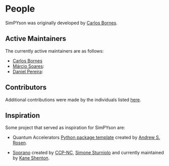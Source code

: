 # People

SimPYson was originally developed by [Carlos Bornes](https://physchem.cz/people/carlos-bornes/).

## Active Maintainers

The currently active maintainers are as follows:

- [Carlos Bornes](https://github.com/carlosbornes)
- [Márcio Soares](https://github.com/msoares98):
- [Daniel Pereira](https://github.com/danielcunhapereira):

## Contributors

Additional contributions were made by the individuals listed [here](https://github.com/carlosbornes/simpyson/graphs/contributors).


## Inspiration

Some project that served as inspiration for SimPYson are:

- Quantum Accelerators [Python package template](https://github.com/Quantum-Accelerators/template) created by [Andrew S. Rosen](https://github.com/Andrew-S-Rosen).

- [Soprano](https://github.com/CCP-NC/soprano) created by [CCP-NC](https://github.com/CCP-NC), [Simone Sturniolo](https://github.com/stur86) and currently maintained by [Kane Shenton](https://github.com/jkshenton).
